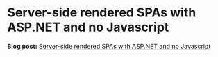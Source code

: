 # Server-side rendered SPAs with ASP.NET and no Javascript

**Blog post:**
[Server-side rendered SPAs with ASP.NET and no Javascript](https://blog.genezini.com/p/server-side-rendered-spas-with-asp.net-and-no-javascript/#indicating-the-loading-status/)

